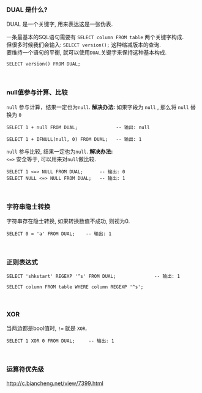### DUAL 是什么?  
DUAL 是一个关键字, 用来表达这是一张伪表.  

一条最基本的SQL语句需要有 `SELECT column FROM table` 两个关键字构成.   
但很多时候我们会输入: `SELECT version();` 这种缩减版本的查询.  
要维持一个语句的平衡, 就可以使用`DUAL`关键字来保持这种基本构成.  

```shell
SELECT version() FROM DUAL;
```


&nbsp;  
### null值参与计算、比较  
 `null` 参与计算，结果一定也为`null`.
**解决办法:**
如果字段为 `null` , 那么将 `null` 替换为 `0` 
```shell
SELECT 1 + null FROM DUAL;              -- 输出: null

SELECT 1 + IFNULL(null, 0) FROM DUAL;   -- 输出: 1
```

 `null` 参与比较, 结果一定也为`null`.
**解决办法:**  
`<=>` 安全等于, 可以用来对`null`做比较.  
```shell
SELECT 1 <=> NULL FROM DUAL;      -- 输出: 0
SELECT NULL <=> NULL FROM DUAL;   -- 输出: 1
```

&nbsp;  
### 字符串隐士转换  
字符串存在隐士转换, 如果转换数值不成功, 则视为0.

```shell
SELECT 0 = 'a' FROM DUAL;    -- 输出: 1  
```

&nbsp;  
### 正则表达式 
```shell
SELECT 'shkstart' REGEXP '^s' FROM DUAL;              -- 输出: 1

SELECT column FROM table WHERE column REGEXP '^s';
```  

&nbsp;  
### XOR
当两边都是bool值时, `!=` 就是 `XOR`.  
```shell
SELECT 1 XOR 0 FROM DUAL;     -- 输出: 1
```


&nbsp;  
### 运算符优先级
http://c.biancheng.net/view/7399.html    

